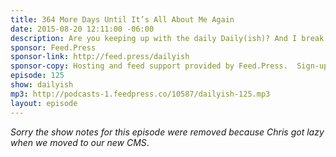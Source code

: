 ```yaml
---
title: 364 More Days Until It’s All About Me Again
date: 2015-08-20 12:11:00 -06:00
description: Are you keeping up with the daily Daily(ish)? And I break my rule about fight club, sorry.
sponsor: Feed.Press
sponsor-link: http://feed.press/dailyish
sponsor-copy: Hosting and feed support provided by Feed.Press.  Sign-up today and try FeedPress on a 14 day trial (no contracts or commitments). Use promo code "dailyish" during checkout to get 10% off your first year.
episode: 125
show: dailyish
mp3: http://podcasts-1.feedpress.co/10587/dailyish-125.mp3
layout: episode
---
```


<em>Sorry the show notes for this episode were removed because Chris got lazy when we moved to our new CMS</em>.
